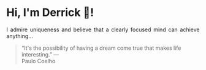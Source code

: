 # Hi, I'm Derrick 👋!
<p align="justify">I admire uniqueness and believe that a clearly focused mind can achieve anything...</p> 
<!-- #quote-start -->
<blockquote>&ldquo;It's the possibility of having a dream come true that makes life interesting.&rdquo; &mdash; <footer>Paulo Coelho</footer></blockquote>
<!-- #quote-end -->
